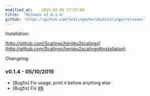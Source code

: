 ```yaml
---
modified_at:	2015-10-05 17:57:00
title:	'Release of 0.1.4'
github: 'https://github.com/Scalingo/heroku2scalingo/releases'
---
```


Installation:

[http://github.com/Scalingo/heroku2scalingo](http://github.com/Scalingo/heroku2scalingo#installation)

Changelog:

### v0.1.4 - 05/10/2015

* [Bugfix] Fix usage, print it before anything else
* [Bugfix] Fix [#8](http://github.com/Scalingo/heroku2scalingo/issues/8)
